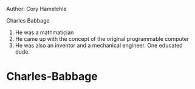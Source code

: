 Author: Cory Hamelehle

Charles Babbage
1. He was a mathmatician
2. He came up with the concept of the original programmable computer
3. He was also an inventor and a mechanical engineer. One educated dude.
# Charles-Babbage
